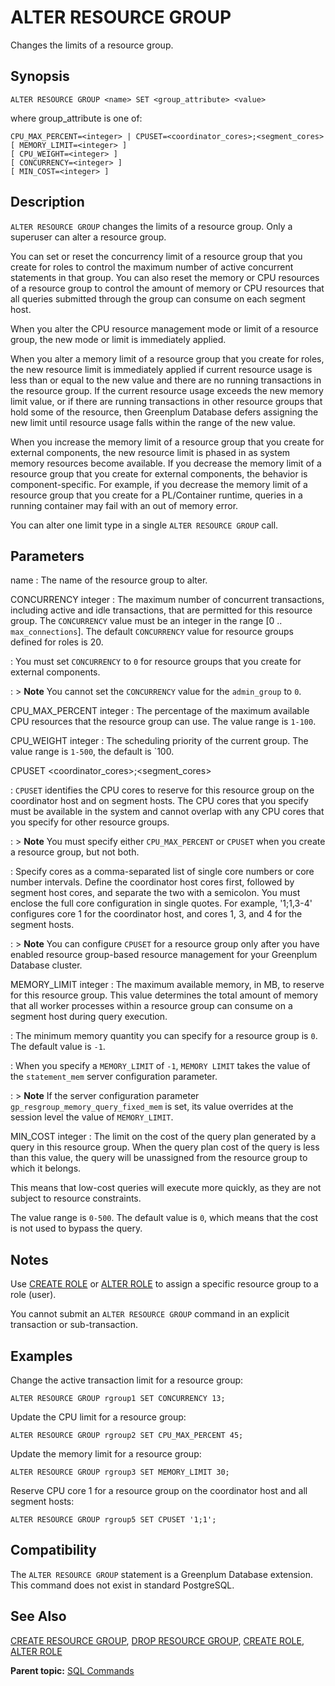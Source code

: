 # ALTER RESOURCE GROUP 

Changes the limits of a resource group.

## <a id="synopsis"></a>Synopsis 

``` {#sql_command_synopsis}
ALTER RESOURCE GROUP <name> SET <group_attribute> <value>
```

where group_attribute is one of:

```
CPU_MAX_PERCENT=<integer> | CPUSET=<coordinator_cores>;<segment_cores>
[ MEMORY_LIMIT=<integer> ]
[ CPU_WEIGHT=<integer> ]
[ CONCURRENCY=<integer> ]
[ MIN_COST=<integer> ]
```

## <a id="description"></a>Description 

`ALTER RESOURCE GROUP` changes the limits of a resource group. Only a superuser can alter a resource group.

You can set or reset the concurrency limit of a resource group that you create for roles to control the maximum number of active concurrent statements in that group. You can also reset the memory or CPU resources of a resource group to control the amount of memory or CPU resources that all queries submitted through the group can consume on each segment host.

When you alter the CPU resource management mode or limit of a resource group, the new mode or limit is immediately applied.

When you alter a memory limit of a resource group that you create for roles, the new resource limit is immediately applied if current resource usage is less than or equal to the new value and there are no running transactions in the resource group. If the current resource usage exceeds the new memory limit value, or if there are running transactions in other resource groups that hold some of the resource, then Greenplum Database defers assigning the new limit until resource usage falls within the range of the new value.

When you increase the memory limit of a resource group that you create for external components, the new resource limit is phased in as system memory resources become available. If you decrease the memory limit of a resource group that you create for external components, the behavior is component-specific. For example, if you decrease the memory limit of a resource group that you create for a PL/Container runtime, queries in a running container may fail with an out of memory error.

You can alter one limit type in a single `ALTER RESOURCE GROUP` call.

## <a id="parameters"></a>Parameters 

name
:   The name of the resource group to alter.

CONCURRENCY integer
:   The maximum number of concurrent transactions, including active and idle transactions, that are permitted for this resource group. The `CONCURRENCY` value must be an integer in the range \[0 .. `max_connections`\]. The default `CONCURRENCY` value for resource groups defined for roles is 20.

:   You must set `CONCURRENCY` to `0` for resource groups that you create for external components.

:   > **Note** You cannot set the `CONCURRENCY` value for the `admin_group` to `0`.

CPU_MAX_PERCENT integer
:   The percentage of the maximum available CPU resources that the resource group can use. The value range is `1-100`. 

CPU_WEIGHT integer
:   The scheduling priority of the current group. The value range is `1-500`, the default is `100. 

CPUSET <coordinator_cores>;<segment_cores>

:   `CPUSET` identifies the CPU cores to reserve for this resource group on the coordinator host and on segment hosts. The CPU cores that you specify must be available in the system and cannot overlap with any CPU cores that you specify for other resource groups.

:   > **Note** You must specify either `CPU_MAX_PERCENT` or `CPUSET` when you create a resource group, but not both.

:   Specify cores as a comma-separated list of single core numbers or core number intervals. Define the coordinator host cores first, followed by segment host cores, and separate the two with a semicolon. You must enclose the full core configuration in single quotes. For example, '1;1,3-4' configures core 1 for the coordinator host, and cores 1, 3, and 4 for the segment hosts.

:   > **Note** You can configure `CPUSET` for a resource group only after you have enabled resource group-based resource management for your Greenplum Database cluster.

MEMORY_LIMIT integer
:   The maximum available memory, in MB, to reserve for this resource group. This value determines the total amount of memory that all worker processes within a resource group can consume on a segment host during query execution. 

:   The minimum memory quantity you can specify for a resource group is `0`. The default value is `-1`. 

:   When you specify a `MEMORY_LIMIT` of `-1`, `MEMORY LIMIT` takes the value of the `statement_mem` server configuration parameter. 

:   > **Note** If the server configuration parameter `gp_resgroup_memory_query_fixed_mem` is set, its value overrides at the session level the value of `MEMORY_LIMIT`.

MIN_COST integer
:   The limit on the cost of the query plan generated by a query in this resource group. When the query plan cost of the query is less than this value, the query will be unassigned from the resource group to which it belongs. 

This means that low-cost queries will execute more quickly, as they are not subject to resource constraints. 

The value range is `0-500`. The default value is `0`, which means that the cost is not used to bypass the query. 

## <a id="notes"></a>Notes 

Use [CREATE ROLE](CREATE_ROLE.html) or [ALTER ROLE](ALTER_ROLE.html) to assign a specific resource group to a role \(user\).

You cannot submit an `ALTER RESOURCE GROUP` command in an explicit transaction or sub-transaction.

## <a id="examples"></a>Examples 

Change the active transaction limit for a resource group:

```
ALTER RESOURCE GROUP rgroup1 SET CONCURRENCY 13;
```

Update the CPU limit for a resource group:

```
ALTER RESOURCE GROUP rgroup2 SET CPU_MAX_PERCENT 45;
```

Update the memory limit for a resource group:

```
ALTER RESOURCE GROUP rgroup3 SET MEMORY_LIMIT 30;
```

Reserve CPU core 1 for a resource group on the coordinator host and all segment hosts:

```
ALTER RESOURCE GROUP rgroup5 SET CPUSET '1;1';
```

## <a id="compatibility"></a>Compatibility 

The `ALTER RESOURCE GROUP` statement is a Greenplum Database extension. This command does not exist in standard PostgreSQL.

## <a id="see_also"></a>See Also 

[CREATE RESOURCE GROUP](CREATE_RESOURCE_GROUP.html), [DROP RESOURCE GROUP](DROP_RESOURCE_GROUP.html), [CREATE ROLE](CREATE_ROLE.html), [ALTER ROLE](ALTER_ROLE.html)

**Parent topic:** [SQL Commands](../sql_commands/sql_ref.html)

